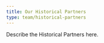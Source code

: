 ```yaml
---
title: Our Historical Partners
type: team/historical-partners
---
```


Describe the Historical Partners here.
